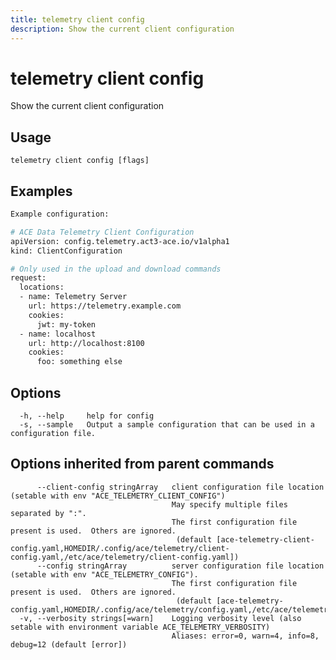 ```yaml
---
title: telemetry client config
description: Show the current client configuration
---
```


<!--
This documentation is auto generated by a script.
Please do not edit this file directly.
-->

<!-- markdownlint-disable-next-line single-title -->
# telemetry client config

Show the current client configuration

## Usage

```plaintext
telemetry client config [flags]
```

## Examples

```sh
Example configuration:

# ACE Data Telemetry Client Configuration
apiVersion: config.telemetry.act3-ace.io/v1alpha1
kind: ClientConfiguration

# Only used in the upload and download commands
request:
  locations:
  - name: Telemetry Server
    url: https://telemetry.example.com
    cookies:
      jwt: my-token
  - name: localhost
    url: http://localhost:8100
    cookies:
      foo: something else

```

## Options

```plaintext
  -h, --help     help for config
  -s, --sample   Output a sample configuration that can be used in a configuration file.
```

## Options inherited from parent commands

```plaintext
      --client-config stringArray   client configuration file location (setable with env "ACE_TELEMETRY_CLIENT_CONFIG")
                                    May specify multiple files separated by ":".  
                                    The first configuration file present is used.  Others are ignored.
                                     (default [ace-telemetry-client-config.yaml,HOMEDIR/.config/ace/telemetry/client-config.yaml,/etc/ace/telemetry/client-config.yaml])
      --config stringArray          server configuration file location (setable with env "ACE_TELEMETRY_CONFIG"). 
                                    The first configuration file present is used.  Others are ignored.
                                     (default [ace-telemetry-config.yaml,HOMEDIR/.config/ace/telemetry/config.yaml,/etc/ace/telemetry/config.yaml])
  -v, --verbosity strings[=warn]    Logging verbosity level (also setable with environment variable ACE_TELEMETRY_VERBOSITY)
                                    Aliases: error=0, warn=4, info=8, debug=12 (default [error])
```
